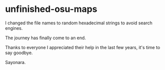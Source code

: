# unfinished-osu-maps

I changed the file names to random hexadecimal strings to avoid search engines.

The journey has finally come to an end.

Thanks to everyone I appreciated their help in the last few years, it's time to say goodbye.

Sayonara.
